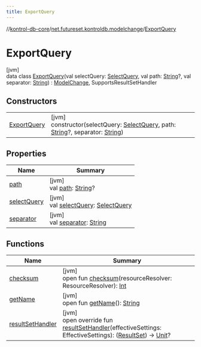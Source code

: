 ```yaml
---
title: ExportQuery
---
```

//[kontrol-db-core](../../../index.html)/[net.futureset.kontroldb.modelchange](../index.html)/[ExportQuery](index.html)



# ExportQuery



[jvm]\
data class [ExportQuery](index.html)(val selectQuery: [SelectQuery](../-select-query/index.html), val path: [String](https://kotlinlang.org/api/latest/jvm/stdlib/kotlin/-string/index.html)?, val separator: [String](https://kotlinlang.org/api/latest/jvm/stdlib/kotlin/-string/index.html)) : [ModelChange](../-model-change/index.html), SupportsResultSetHandler



## Constructors


| | |
|---|---|
| [ExportQuery](-export-query.html) | [jvm]<br>constructor(selectQuery: [SelectQuery](../-select-query/index.html), path: [String](https://kotlinlang.org/api/latest/jvm/stdlib/kotlin/-string/index.html)?, separator: [String](https://kotlinlang.org/api/latest/jvm/stdlib/kotlin/-string/index.html)) |


## Properties


| Name | Summary |
|---|---|
| [path](path.html) | [jvm]<br>val [path](path.html): [String](https://kotlinlang.org/api/latest/jvm/stdlib/kotlin/-string/index.html)? |
| [selectQuery](select-query.html) | [jvm]<br>val [selectQuery](select-query.html): [SelectQuery](../-select-query/index.html) |
| [separator](separator.html) | [jvm]<br>val [separator](separator.html): [String](https://kotlinlang.org/api/latest/jvm/stdlib/kotlin/-string/index.html) |


## Functions


| Name | Summary |
|---|---|
| [checksum](../-model-change/checksum.html) | [jvm]<br>open fun [checksum](../-model-change/checksum.html)(resourceResolver: ResourceResolver): [Int](https://kotlinlang.org/api/latest/jvm/stdlib/kotlin/-int/index.html) |
| [getName](../-model-change/get-name.html) | [jvm]<br>open fun [getName](../-model-change/get-name.html)(): [String](https://kotlinlang.org/api/latest/jvm/stdlib/kotlin/-string/index.html) |
| [resultSetHandler](result-set-handler.html) | [jvm]<br>open override fun [resultSetHandler](result-set-handler.html)(effectiveSettings: EffectiveSettings): ([ResultSet](https://docs.oracle.com/javase/8/docs/api/java/sql/ResultSet.html)) -&gt; [Unit](https://kotlinlang.org/api/latest/jvm/stdlib/kotlin/-unit/index.html)? |

